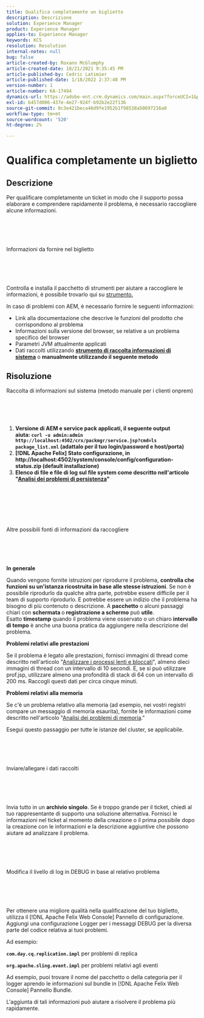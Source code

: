 ```yaml
---
title: Qualifica completamente un biglietto
description: Descrizione
solution: Experience Manager
product: Experience Manager
applies-to: Experience Manager
keywords: KCS
resolution: Resolution
internal-notes: null
bug: false
article-created-by: Roxann McGlumphy
article-created-date: 10/21/2021 9:35:45 PM
article-published-by: Cedric Latimier
article-published-date: 1/18/2022 2:37:48 PM
version-number: 1
article-number: KA-17494
dynamics-url: https://adobe-ent.crm.dynamics.com/main.aspx?forceUCI=1&pagetype=entityrecord&etn=knowledgearticle&id=8e3243d7-b632-ec11-b6e5-000d3a5ba97a
exl-id: b457d006-437e-4e27-924f-b92b2e22f136
source-git-commit: 0c3e421beca46d9fe1952b1f98538a50697216a0
workflow-type: tm+mt
source-wordcount: '520'
ht-degree: 2%

---
```


# Qualifica completamente un biglietto

## Descrizione


Per qualificare completamente un ticket in modo che il supporto possa elaborare e comprendere rapidamente il problema, è necessario raccogliere alcune informazioni.
<br><br><br><br> <br><br>Informazioni da fornire nel biglietto<br><br><br><br> <br><br>
Controlla e installa il pacchetto di strumenti per aiutare a raccogliere le informazioni, è possibile trovarlo qui su [strumento.](https://helpx.adobe.com/experience-manager/kb/index/tools.html)

In caso di problemi con AEM, è necessario fornire le seguenti informazioni:

- Link alla documentazione che descrive le funzioni del prodotto che corrispondono al problema
- Informazioni sulla versione del browser, se relative a un problema specifico del browser
- Parametri JVM attualmente applicati
- Dati raccolti utilizzando <b>[strumento di raccolta informazioni di sistema](https://helpx.adobe.com/experience-manager/kb/support-info-collector.html)</b> o <b>manualmente utilizzando il seguente metodo</b>



## Risoluzione

Raccolta di informazioni sul sistema (metodo manuale per i clienti onprem)<br><br><br><br> 
1. <b>Versione di AEM e service pack applicati, il seguente output aiuta: `curl -u admin:admin http://localhost:4502/crx/packmgr/service.jsp?cmd=ls  package_list.xml` (adattalo per il tuo login/password e host/porta)</b>
2. <b>[!DNL Apache Felix] Stato configurazione, in http://localhost:4502/system/console/config/configuration-status.zip (default installazione)</b>
3. <b>Elenco di file e file di log sul file system come descritto nell&#39;articolo &quot;[Analisi dei problemi di persistenza](https://helpx.adobe.com/experience-manager/kb/AnalyzePersistenceProblems.html)&quot;</b>

<br><br><br><br> <br><br>Altre possibili fonti di informazioni da raccogliere<br><br><br><br> <br><br>
<b>In generale</b>

Quando vengono fornite istruzioni per riprodurre il problema, <b>controlla che funzioni su un&#39;istanza ricostruita in base alle stesse istruzioni</b>. Se non è possibile riprodurlo da qualche altra parte, potrebbe essere difficile per il team di supporto riprodurlo. E potrebbe essere un indizio che il problema ha bisogno di più contenuto o descrizione.
A <b>pacchetto</b> o alcuni passaggi chiari con <b>schermata </b>o<b> registrazione a schermo</b> può <b>utile</b>. Esatto <b>timestamp</b> quando il problema viene osservato o un chiaro <b>intervallo di tempo</b> è anche una buona pratica da aggiungere nella descrizione del problema.

<b>Problemi relativi alle prestazioni</b>

Se il problema è legato alle prestazioni, fornisci immagini di thread come descritto nell&#39;articolo &quot;[Analizzare i processi lenti e bloccati](https://helpx.adobe.com/experience-manager/kb/AnalyzeSlowAndBlockedProcesses.html)&quot;, almeno dieci immagini di thread con un intervallo di 10 secondi. E, se si può utilizzare prof.jsp, utilizzare almeno una profondità di stack di 64 con un intervallo di 200 ms. Raccogli questi dati per circa cinque minuti.

<b>Problemi relativi alla memoria</b>

Se c&#39;è un problema relativo alla memoria (ad esempio, nei vostri registri compare un messaggio di memoria esaurita), fornite le informazioni come descritto nell&#39;articolo &quot;[Analisi dei problemi di memoria](https://helpx.adobe.com/experience-manager/kb/AnalyzeMemoryProblems.html).&quot;

Esegui questo passaggio per tutte le istanze del cluster, se applicabile.
<br><br><br><br> <br><br>Inviare/allegare i dati raccolti<br><br><br><br> <br><br>
Invia tutto in un <b>archivio singolo</b>. Se è troppo grande per il ticket, chiedi al tuo rappresentante di supporto una soluzione alternativa. Fornisci le informazioni nel ticket al momento della creazione o il prima possibile dopo la creazione con le informazioni e la descrizione aggiuntive che possono aiutare ad analizzare il problema.
<br><br><br><br> <br><br>Modifica il livello di log in DEBUG in base al relativo problema<br><br><br><br> <br><br>
Per ottenere una migliore qualità nella qualificazione del tuo biglietto, utilizza il [!DNL Apache Felix Web Console]  Pannello di configurazione. Aggiungi una configurazione Logger per i messaggi DEBUG per la diversa parte del codice relativa ai tuoi problemi.

Ad esempio:

<b>`com.day.cq.replication.impl`</b> per problemi di replica

<b>`org.apache.sling.event.impl`</b> per problemi relativi agli eventi

Ad esempio, puoi trovare il nome del pacchetto o della categoria per il logger aprendo le informazioni sul bundle in [!DNL Apache Felix Web Console]  Pannello Bundle.

L&#39;aggiunta di tali informazioni può aiutare a risolvere il problema più rapidamente.
